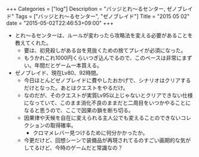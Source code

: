 +++
Categories = ["log"]
Description = "バッジとれ〜るセンター, ゼノブレイド"
Tags = ["バッジとれ〜るセンター", "ゼノブレイド"]
Title = "2015 05 02"
date = "2015-05-02T22:46:53+09:00"
+++

* とれ〜るセンターは、ルールが変わったら攻略法を変える必要があることを教えてくれた。
	* 要は、初見殺しがある台を見抜くための捨てプレイが必須になった。
	* もうかれこれ1000円くらいつぎ込んでるので、このペースは非常にまずい。年間だとゲーム一本買える。
* ゼノブレイド、現在Lv80、92時間。
	* 今日ほとんどゼノブレイドに費やしたおかげで、シナリオはクリアするだけとなった。あとはクエストをやるだけ。
	* なのだが、そのクエストが実質Lv95以上じゃないとクリアできない仕様になっていて、このまま消化不良のままだと二周目をいつかやることになると思うので、ここで因果の鎖を断ち切る。
	* 因果律や天候を自在に変えられる主人公でも変えることのできないコレクションの取得確率。
		* クロマメレバー見つけるために何分かかったか。
	* 今更だけど、回想シーンで装備品が再現されてるのすごい画期的な気がしてるけど、今時のゲームだと常識なの？